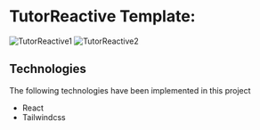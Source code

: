 
# TutorReactive Template:

![TutorReactive1](https://user-images.githubusercontent.com/74601619/203231876-52c1bf51-897c-45eb-9171-9a1180a0dcb1.png)
![TutorReactive2](https://user-images.githubusercontent.com/74601619/203232022-45cee292-c6f0-4014-9a5b-d6d245dea46f.png)

## Technologies

The following technologies have been implemented in this project

* React
* Tailwindcss
